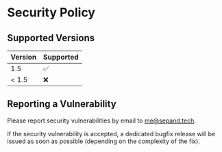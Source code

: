 # Security Policy

## Supported Versions

| Version       | Supported          |
| ------------- | ------------------ |
| 1.5           | :white_check_mark: |
| < 1.5         | :x:                |

## Reporting a Vulnerability

Please report security vulnerabilities by email to [me@sepand.tech](mailto:me@sepand.tech "me@sepand.tech").

If the security vulnerability is accepted, a dedicated bugfix release will be issued as soon as possible (depending on the complexity of the fix).